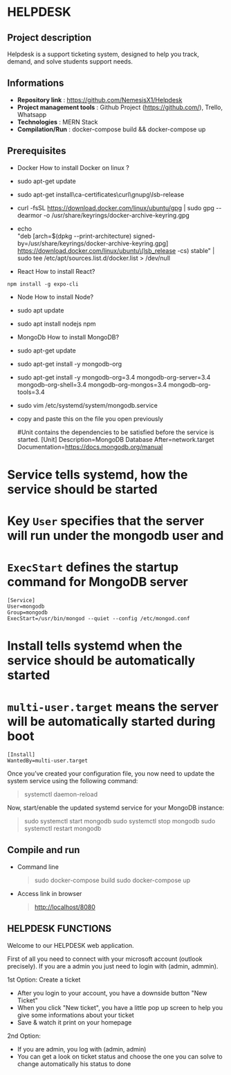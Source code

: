 # HELPDESK

## Project description

Helpdesk is a support ticketing system, designed to help you track, demand, and solve students support needs.

## Informations

- **Repository link** : <https://github.com/NemesisX1/Helpdesk>
- **Project management tools** : Github Project (<https://github.com/>), Trello, Whatsapp
- **Technologies** : MERN Stack
- **Compilation/Run** : docker-compose build && docker-compose up

## Prerequisites

- Docker
How to install Docker on linux ?
- sudo apt-get update
- sudo apt-get install\ca-certificates\curl\gnupg\lsb-release
- curl -fsSL <https://download.docker.com/linux/ubuntu/gpg> | sudo gpg --dearmor -o /usr/share/keyrings/docker-archive-keyring.gpg
- echo \
  "deb [arch=$(dpkg --print-architecture) signed-by=/usr/share/keyrings/docker-archive-keyring.gpg] https://download.docker.com/linux/ubuntu\(lsb_release -cs) stable" | sudo tee /etc/apt/sources.list.d/docker.list > /dev/null

- React
How to install React?

```shell
npm install -g expo-cli
```

- Node
How to install Node?
- sudo apt update
- sudo apt install nodejs npm

- MongoDb
How to install MongoDB?
- sudo apt-get update
- sudo apt-get install -y mongodb-org
- sudo apt-get install -y mongodb-org=3.4 mongodb-org-server=3.4 mongodb-org-shell=3.4 mongodb-org-mongos=3.4 mongodb-org-tools=3.4
- sudo vim /etc/systemd/system/mongodb.service
- copy and paste this on the file you open previously

    #Unit contains the dependencies to be satisfied before the service is started.
    [Unit]
    Description=MongoDB Database
    After=network.target
    Documentation=<https://docs.mongodb.org/manual>

# Service tells systemd, how the service should be started

# Key `User` specifies that the server will run under the mongodb user and

# `ExecStart` defines the startup command for MongoDB server

    [Service]
    User=mongodb
    Group=mongodb
    ExecStart=/usr/bin/mongod --quiet --config /etc/mongod.conf

# Install tells systemd when the service should be automatically started

# `multi-user.target` means the server will be automatically started during boot

    [Install]
    WantedBy=multi-user.target

Once you’ve created your configuration file, you now need to update the system service using the following command:

> systemctl daemon-reload

Now, start/enable the updated systemd service for your MongoDB instance:

> sudo systemctl start mongodb
> sudo systemctl stop mongodb
> sudo systemctl restart mongodb

## Compile and run

- Command line
  > sudo docker-compose build
  > sudo docker-compose up
- Access link in browser
  > <http://localhost/8080>

## HELPDESK FUNCTIONS

Welcome to our HELPDESK web application.

First of all you need to connect with your microsoft account (outlook precisely).
If you are a admin you just need to login with (admin, admmin).

1st Option: Create a ticket

- After you login to your account, you have a downside button "New Ticket"
- When you click "New ticket", you have a little pop up screen to help you give some informations about your ticket
- Save & watch it print on your homepage

2nd Option:

- If you are admin, you log with (admin, admin)
- You can get a look on ticket status and choose the one you can solve to change  automatically his status to done

